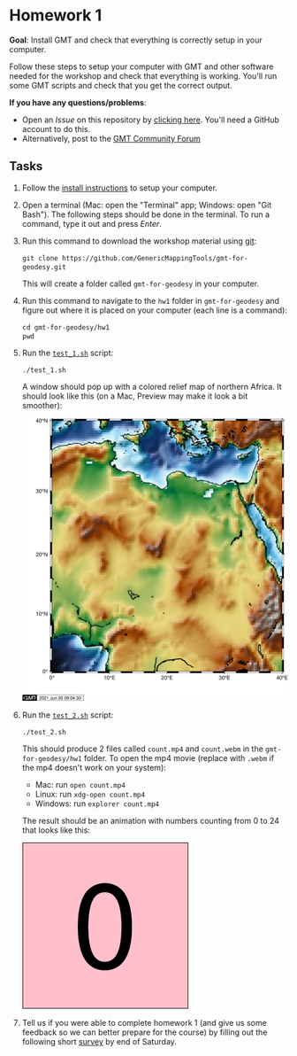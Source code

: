 # Homework 1

**Goal**: Install GMT and check that everything is correctly setup in your computer.

Follow these steps to setup your computer with GMT and other software needed for the
workshop and check that everything is working. You'll run some GMT scripts and check
that you get the correct output.

**If you have any questions/problems**:

* Open an *Issue* on this repository by
  [clicking here](https://github.com/GenericMappingTools/gmt-for-geodesy/issues/new/choose).
  You'll need a GitHub account to do this.
* Alternatively, post to the [GMT Community Forum](https://forum.generic-mapping-tools.org/)

## Tasks

1. Follow the [install instructions](../INSTALL.md) to setup your computer.
2. Open a terminal (Mac: open the "Terminal" app; Windows: open "Git Bash").
   The following steps should be done in the terminal.
   To run a command, type it out and press *Enter*.
3. Run this command to download the workshop material using [git](https://en.wikipedia.org/wiki/Git):

   ```
   git clone https://github.com/GenericMappingTools/gmt-for-geodesy.git
   ```

   This will create a folder called `gmt-for-geodesy` in your computer.
4. Run this command to navigate to the `hw1` folder in `gmt-for-geodesy` and figure
   out where it is placed on your computer (each line is a command):

   ```
   cd gmt-for-geodesy/hw1
   pwd
   ```

5. Run the [`test_1.sh`](test_1.sh) script:

   ```
   ./test_1.sh
   ```

   A window should pop up with a colored relief map of northern Africa. It should look
   like this (on a Mac, Preview may make it look a bit smoother):

   ![`gmt-for-geodesy/hw1/output/test1.pdf`](output/test1.png)
6. Run the [`test_2.sh`](test_2.sh) script:

   ```
   ./test_2.sh
   ```

   This should produce 2 files called `count.mp4` and `count.webm` in the
   `gmt-for-geodesy/hw1` folder. To open the mp4 movie (replace with `.webm`
   if the mp4 doesn't work on your system):

   * Mac: run `open count.mp4`
   * Linux: run `xdg-open count.mp4`
   * Windows: run `explorer count.mp4`

   The result should be an animation with numbers counting from 0 to 24 that looks like
   this:

   ![`gmt-for-geodesy/hw1/output/count.mp4`](output/count.gif)
7. Tell us if you were able to complete homework 1 (and give us some feedback so we can better prepare for the course) by filling out
   the following short [survey](https://forms.gle/szi71wDKSmgXgVaY6) by end of Saturday.
